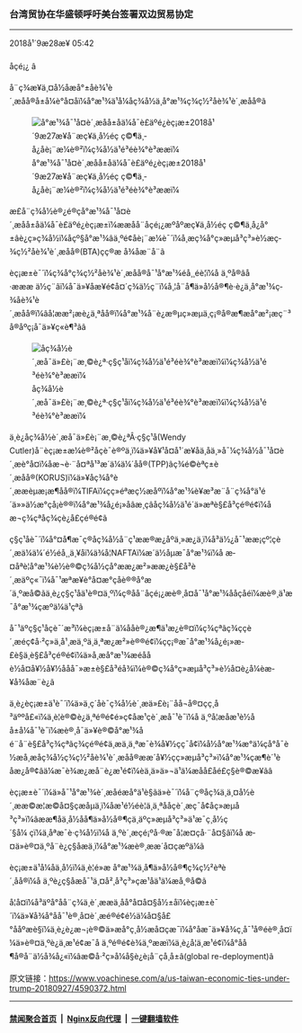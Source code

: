### 台湾贸协在华盛顿呼吁美台签署双边贸易协定
------------------------

<div class="published">
 <span class="date" title="ä¸­å½æ¶é´">
  <time datetime="2018-09-28T05:42:50+08:00">
   2018å¹´9æ28æ¥ 05:42
  </time>
 </span>
</div>
<br/>
<div class="wsw">
 <span class="dateline">
  åçé¡¿ â
 </span>
 <p>
  å¨ç¾æ¥ä¸¤å½åæå°±åè¾¹è´¸æåå®å±å¼è°å¤åï¼å°æ¹¾ä¹å¼åç¾å½ä¸å°æ¹¾ç­¾ç½²åè¾¹è´¸æåå®ã
 </p>
 <div class="wsw__embed">
  <figure class="media-image js-media-expand">
   <div class="img-wrap">
    <div class="thumb">
     <img alt="å°æ¹¾å¯¹å¤è´¸æåå±åä¼å¯è£äºé¿èç¡æ±2018å¹´9æ27æ¥å¨æç¥ä¸å½éç ç©¶ä¸­å¿åè¡¨æ¼è®²ï¼ç¾å½ä¹é³éè¾°è³ææï¼" src="https://gdb.voanews.com/2885FEFC-0B84-451B-806D-2B845819CE5F_w250_r0_s.jpg"/>
    </div>
    <span class="ico ico-fullscreen ico--media-expand ico--rounded">
    </span>
   </div>
   <figcaption>
    <span class="caption">
     å°æ¹¾å¯¹å¤è´¸æåå±åä¼å¯è£äºé¿èç¡æ±2018å¹´9æ27æ¥å¨æç¥ä¸å½éç ç©¶ä¸­å¿åè¡¨æ¼è®²ï¼ç¾å½ä¹é³éè¾°è³ææï¼
    </span>
   </figcaption>
  </figure>
 </div>
 <p>
  æ­£å¨ç¾å½è®¿é®çå°æ¹¾å¯¹å¤è´¸æåå±åä¼å¯è£äºé¿èç¡æ±ï¼ææåå¨åçé¡¿æºåºæç¥ä¸å½éç ç©¶ä¸­å¿å°±âè¿ç»ç¾å½ï¼åçº§å°æ¹¾âä¸ºé¢åè¡¨æ¼è¯´ï¼å¸æç¾å°ç»æµå³ç³»è½æç­¾ç½²åè¾¹è´¸æåå®(BTA)çç®æ å¾åæ¨å¨ã
 </p>
 <p>
  èç¡æ±è¯´ï¼ç¾å°ç­¾ç½²åè¾¹è´¸æåå®å¯¹å°æ¹¾éå¸¸éè¦ï¼å ä¸ºå®âå·æææ ä½ç¨âï¼å¯ä»¥åæ¥é¢å¤´ç¾ä½ç¨ï¼å¸¦å¨å¶ä»å½å®¶è·è¿ä¸å°æ¹¾ç­¾åè¾¹è´¸æåå®ï¼âå¦ææ²¡æè¿ä¸ªåå®ï¼å°æ¹¾å¨è¿æ®µç»æµä¸ç¡®å®æ¶æå°æ²¡æç¨³å®åºç¡å¯ä»¥ç«è¶³ãâ
 </p>
 <div class="wsw__embed">
  <figure class="media-image js-media-expand">
   <div class="img-wrap">
    <div class="thumb">
     <img alt="åç¾å½è´¸æå¯ä»£è¡¨æ¸©è¿ª·ç§ç¹åï¼ç¾å½ä¹é³éè¾°è³ææï¼ï¼ç¾å½ä¹é³éè¾°è³ææï¼" src="https://gdb.voanews.com/67DFB278-C9B0-4B48-B516-AD2B5CCA2DC0_w250_r0_s.jpg"/>
    </div>
    <span class="ico ico-fullscreen ico--media-expand ico--rounded">
    </span>
   </div>
   <figcaption>
    <span class="caption">
     åç¾å½è´¸æå¯ä»£è¡¨æ¸©è¿ª·ç§ç¹åï¼ç¾å½ä¹é³éè¾°è³ææï¼ï¼ç¾å½ä¹é³éè¾°è³ææï¼
    </span>
   </figcaption>
  </figure>
 </div>
 <p>
  ä¸è¿åç¾å½è´¸æå¯ä»£è¡¨æ¸©è¿ªÂ·ç§ç¹å(Wendy Cutler)å¨èç¡æ±æ¼è®²åçè¯è®ºä¸­ï¼ä»¥å¥¹å¤å¹´æ¥åä¸åä¸»å¯¼ç¾å½å¯¹å¤è´¸æè°å¤ï¼åæ¬è·¨å¤ªå¹³æ´ä¼ä¼´åå®(TPP)ãç¾é©èªç±è´¸æåå®(KORUS)ï¼ä»¥åç¾å°è´¸ææèµæ¡æ¶åå®ï¼TIFAï¼çç»éªæç½æåºï¼å°æ¹¾è¥æ³æ¨å¨ç¾å°ä¹é´ä»»ä½æ°çå¡è®®ï¼å°æ¹¾å¿é¡»åâæ¸çâåç¾å½ä¹é´ä»æªè§£å³çé®é¢ï¼åæ¬ç¾çªåç¾çè¿å£çé®é¢ã
 </p>
 <p>
  ç§ç¹åè¯´ï¼å°¤å¶æ¯ç®åç¾å½å¨ç¹ææ®æ¿åºä¸»æ¿ä¸ï¼å³ä½¿å¯¹ææ¡çº¦çè´¸æä¼ä¼´é½éå¸¸ä¸¥åï¼ä¾å¦NAFTAï¼æ´ä½åµæ¯å°æ¹¾ï¼å æ­¤åªè¦å°æ¹¾è½è®©ç¾å½çå°ææ¿æ²»ææ¿è§£å³è´¸æäºç«¯ï¼å¯¹æªæ¥è°å¤æ°çåè®®å°æ´ä¸ºæå©ãä¸è¿ç§ç¹åä¹è®¤ä¸ºï¼ç®åå¨åçé¡¿æè®¸å¤å¯¹å°æ¹¾ååçåéï¼æè®¸ä¹æ¯å°æ¹¾çæºä¼ä¹çªã
 </p>
 <p>
  å¯¹äºç§ç¹åçè¯´æ³ï¼èç¡æ±å¨ä¼ååè®¿æ¶ä¹æ¿è®¤ï¼ç¾çªãç¾ççè´¸æéç¢å·²ç»ä¸å¹¸æä¸ºä¸ä¸ªæ¿æ²»è®®é¢ï¼çç¡®æ¯å°æ¹¾å¿é¡»æ­£è§ä¸è§£å³çé®é¢ï¼ä»å¸æå°æ¹¾æéååè½å¤å¥½å¥½ååå¯»æ±è§£å³éå¾ï¼è®©ç¾å°ç»æµå³ç³»è½å¤è¿å¼èæ­¥å¾åæ¨è¿ã
 </p>
 <p>
  ä¸è¿èç¡æ±ä¹è¯´ï¼ä»ä¸ç´åè¯ç¾å½è´¸æä»£è¡¨åå¬å®¤çç¸å³äººå£«ï¼ä¸è¦è®©è¿ä¸ªé®é¢é»ç¢åæ¹çè´¸æå¯¹è¯ï¼å ä¸ºå¦æåæ¹è½åå±å¼å¯¹è¯ï¼æè®¸å¯ä»¥è®©å°æ¹¾åé¨å¨è§£å³ç¾çªãç¾çé®é¢ä¸æä¸ä¸ªæ¯è¾å¥½çç¯å¢ï¼å½å°æ¹¾æ°ä¼çå°å¯è½æå¸æåç¾å½ç­¾ç½²åè¾¹è´¸æåå®ææ´å¥½çç»æµå³ç³»ï¼å°æ¹¾çæ¶è´¹èåæ¿å®¢âä¼æ¯è¾æ¿æå¨è¿æ¹é¢ï¼èä¸ä»ä»¬ä¹ä¼æåå£åé£ç§è®©æ­¥ãâ
 </p>
 <p>
  èç¡æ±è¯´ï¼ä»å¯¹å°æ¹¾è´¸æåéæå°ä¹è§ãä»è¯´ï¼å¨ç®åç¾ä¸­ä¸¤å½è´¸ææ©æ¦æ©å¤§çæåµä¸ï¼åæ¹é½éè¦ä¸ä¸ªååçè´¸æç¯å¢åç»æµå³ç³»ï¼âææ¶åä¸­å½åå¶ä»å½å®¶çä¸äºç»æµå³ç³»ä¹æ¯ç¸å½ç´§å¼ çï¼ä¸åªæ¯è·ç¾å½ï¼å ä¸ºè´¸æçé¡ºå·®æ¯å¦æ­¤çå·¨å¤§âï¼å æ­¤ä»è®¤ä¸ºå¨è¿ç§åæä¸ï¼å°æ¹¾æè®¸ææ´å¤çæºä¼ã
 </p>
 <p>
  èç¡æ±ä¹å¼åä¸­å½ï¼ä¸è¦é»æ å°æ¹¾ä¸å¶ä»å½å®¶ç­¾ç½²èªè´¸åå®ï¼å ä¸ºè¿ç§åæå¯¹ä¸¤å²¸å³ç³»çæ¹åä¹ä¼æå¸®å©ã
 </p>
 <p>
  å¦å¤ï¼å³äºå°åå¨ç¾ä¸­è´¸ææä¸­åå°å¤å¤§å½±åï¼èç¡æ±è¯´ï¼ä»¥å¾å°åå¯¹è®¸å¤è´¸æé®é¢é½ä¼å¤§å£°ååºæè§ï¼ä¸è¿è¿æ¬¡è®©ä»æå°ç¸å½æå¤çæ¯ï¼å°åæ¯ä»¥å¾ç¸å¯¹å®éè®¸å¤ï¼ä»è®¤ä¸ºè¿ä¸æ¹é¢æ¯å ä¸ºé®é¢è¾ä¸ºææï¼ä¸è¿å¦ä¸æ¹é¢ï¼å°åå¶å®å¨ä½å¾å¿«ï¼âæ©å·²ç»å¼å§è¿è¡å¨çå¸å±â(global re-deployment)ã
 </p>
</div>

原文链接：https://www.voachinese.com/a/us-taiwan-economic-ties-under-trump-20180927/4590372.html


------------------------
#### [禁闻聚合首页](https://github.com/gfw-breaker/banned-news/blob/master/README.md) &nbsp;|&nbsp; [Nginx反向代理](https://github.com/gfw-breaker/open-proxy/blob/master/README.md) &nbsp;|&nbsp;  [一键翻墙软件](https://github.com/gfw-breaker/nogfw/blob/master/README.md)
